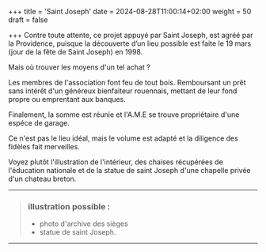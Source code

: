 +++
title = 'Saint Joseph'
date = 2024-08-28T11:00:14+02:00
weight = 50
draft = false

+++
Contre toute attente, ce projet appuyé par Saint Joseph, est agréé par la Providence, puisque la découverte d’un lieu possible est faite le 19 mars (jour de la fête de Saint Joseph) en 1998.

Mais où trouver les moyens d'un tel achat ?

Les membres de l'association font feu de tout bois. Remboursant un prêt sans intérêt d'un généreux bienfaiteur rouennais, mettant de leur fond propre ou emprentant aux banques. 

Finalement, la somme est réunie et l'A.M.E se trouve propriétaire d'une espéce de garage. 

Ce n'est pas le lieu idéal, mais le volume est adapté et la diligence des fidèles fait merveilles.

Voyez plutôt l'illustration de l'intérieur, des chaises récupérées de l'éducation nationale et de la statue de saint Joseph d'une chapelle privée d'un chateau breton.
***
>  ### illustration possible :
> - photo d'archive des sièges
> - statue de saint Joseph.
***



 
